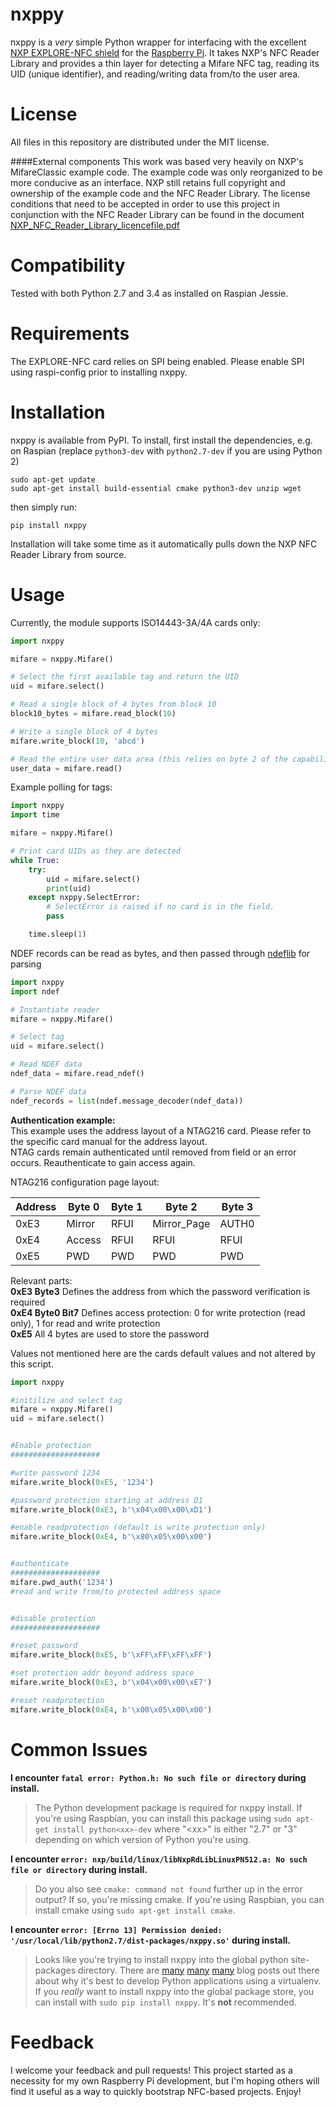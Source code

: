 nxppy
=====
nxppy is a *very* simple Python wrapper for interfacing with the excellent [NXP EXPLORE-NFC shield](https://www.newark.com/nxp/explore-nfc-ww/nfc-add-on-board-raspberry-pi/dp/45X6356) for the [Raspberry Pi](http://www.raspberrypi.org/).  It takes NXP's NFC Reader Library and provides a thin layer for detecting a Mifare NFC tag, reading its UID (unique identifier), and reading/writing data from/to the user area.

License
=====
All files in this repository are distributed under the MIT license.

####External components
This work was based very heavily on NXP's MifareClassic example code. The example code was only reorganized to be more conducive as an interface. NXP still retains full copyright and ownership of the example code and the NFC Reader Library. The license conditions that need to be accepted in order to use this project in conjunction with the NFC Reader Library can be found in the document [NXP_NFC_Reader_Library_licencefile.pdf](https://github.com/Schoberm/nxppy/blob/master/NXP_NFC_Reader_Library_licencefile.pdf)

Compatibility
=====
Tested with both Python 2.7 and 3.4 as installed on Raspian Jessie.

Requirements
=====
The EXPLORE-NFC card relies on SPI being enabled. Please enable SPI using raspi-config prior to installing nxppy.

Installation
=====

nxppy is available from PyPI.  To install, first install the dependencies, e.g. on Raspian (replace `python3-dev` with `python2.7-dev` if you are using Python 2)

```
sudo apt-get update
sudo apt-get install build-essential cmake python3-dev unzip wget
```

then simply run:

```
pip install nxppy
```

Installation will take some time as it automatically pulls down the NXP NFC Reader Library from source.

Usage
=====
Currently, the module supports ISO14443-3A/4A cards only:

```python
import nxppy

mifare = nxppy.Mifare()

# Select the first available tag and return the UID
uid = mifare.select()

# Read a single block of 4 bytes from block 10 
block10_bytes = mifare.read_block(10)

# Write a single block of 4 bytes
mifare.write_block(10, 'abcd')

# Read the entire user data area (this relies on byte 2 of the capability container being set to the correct tag size)
user_data = mifare.read()
```

Example polling for tags:

```python
import nxppy
import time

mifare = nxppy.Mifare()

# Print card UIDs as they are detected
while True:
    try:
        uid = mifare.select()
        print(uid)
    except nxppy.SelectError:
        # SelectError is raised if no card is in the field.
        pass

    time.sleep(1)
```

NDEF records can be read as bytes, and then passed through [ndeflib](https://github.com/nfcpy/ndeflib) for parsing

```python
import nxppy
import ndef

# Instantiate reader
mifare = nxppy.Mifare()

# Select tag
uid = mifare.select()

# Read NDEF data
ndef_data = mifare.read_ndef()

# Parse NDEF data
ndef_records = list(ndef.message_decoder(ndef_data))
```

**Authentication example:**<br />
This example uses the address layout of a NTAG216 card. Please refer to the specific card manual for the address layout.<br />
NTAG cards remain authenticated until removed from field or an error occurs. Reauthenticate to gain access again.

NTAG216 configuration page layout:

| Address  | Byte 0 | Byte 1 |    Byte 2    | Byte 3 |
| -------- | ------- | ----- | ------------ | ------ |
|   0xE3   | Mirror  | RFUI  | Mirror_Page  | AUTH0  |
|   0xE4   | Access  | RFUI  |    RFUI      | RFUI   |
|   0xE5   |  PWD    |  PWD  |     PWD      |  PWD   |

Relevant parts:<br />
**0xE3 Byte3** Defines the address from which the password verification is required<br />
**0xE4 Byte0 Bit7** Defines access protection: 0 for write protection (read only), 1 for read and write protection<br />
**0xE5** All 4 bytes are used to store the password

Values not mentioned here are the cards default values and not altered by this script.


```python
import nxppy

#initilize and select tag
mifare = nxppy.Mifare()
uid = mifare.select()


#Enable protection
####################

#write password 1234
mifare.write_block(0xE5, '1234')

#password protection starting at address D1
mifare.write_block(0xE3, b'\x04\x00\x00\xD1')

#enable readprotection (default is write protection only)
mifare.write_block(0xE4, b'\x80\x05\x00\x00')


#authenticate
####################
mifare.pwd_auth('1234')
#read and write from/to protected address space


#disable protection
####################

#reset password
mifare.write_block(0xE5, b'\xFF\xFF\xFF\xFF')

#set protection addr beyond address space
mifare.write_block(0xE3, b'\x04\x00\x00\xE7')

#reset readprotection 
mifare.write_block(0xE4, b'\x00\x05\x00\x00')

```


Common Issues
=====
**I encounter `fatal error: Python.h: No such file or directory` during install.**

>The Python development package is required for nxppy install.  If you're using Raspbian, you can install this package using `sudo apt-get install python<xx>-dev` where "&lt;xx&gt;" is either "2.7" or "3" depending on which version of Python you're using.

**I encounter `error: nxp/build/linux/libNxpRdLibLinuxPN512.a: No such file or directory` during install.**

>Do you also see `cmake: command not found` further up in the error output?  If so, you're missing cmake.  If you're using Raspbian, you can install cmake using `sudo apt-get install cmake`.

**I encounter `error: [Errno 13] Permission denied: '/usr/local/lib/python2.7/dist-packages/nxppy.so'` during install.**

>Looks like you're trying to install nxppy into the global python site-packages directory.  There are [many](https://realpython.com/blog/python/python-virtual-environments-a-primer/) [many](https://www.davidfischer.name/2010/04/why-you-should-be-using-pip-and-virtualenv/) [many](https://www.dabapps.com/blog/introduction-to-pip-and-virtualenv-python/) blog posts out there about why it's best to develop Python applications using a virtualenv.  If you *really* want to install nxppy into the global package store, you can install with `sudo pip install nxppy`.  It's **not** recommended.

Feedback
=====
I welcome your feedback and pull requests!  This project started as a necessity for my own Raspberry Pi development, but I'm hoping others will find it useful as a way to quickly bootstrap NFC-based projects.  Enjoy!
